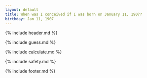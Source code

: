 ```yaml
---
layout: default
title: When was I conceived if I was born on January 11, 1907?
birthday: Jan 11, 1907
---
```


{% include header.md %}

{% include guess.md %}

{% include calculate.md %}

{% include safety.md %}

{% include footer.md %}



